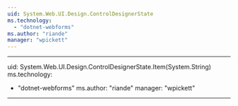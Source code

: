 ```yaml
---
uid: System.Web.UI.Design.ControlDesignerState
ms.technology: 
  - "dotnet-webforms"
ms.author: "riande"
manager: "wpickett"
---
```


---
uid: System.Web.UI.Design.ControlDesignerState.Item(System.String)
ms.technology: 
  - "dotnet-webforms"
ms.author: "riande"
manager: "wpickett"
---

